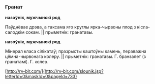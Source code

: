 ### Гранат
**назоўнік, мужчынскі род**

Паўднёвае дрэва, а таксама яго круглы ярка-чырвоны плод з кісла-салодкім сокам. || прыметнік: гранатавы.

**назоўнік, мужчынскі род**

Мінерал класа сілікатаў; празрысты каштоўны камень, пераважна цёмна-чырвонага колеру. || прыметнік: гранатавы. Г. бранзалет (з гранатамі). Г. колер.

<a rel="author">[http://rv-blr.com/](http://rv-blr.com/slounik.jsp?letterId=0&maskId=0&pageId=733)</a>
